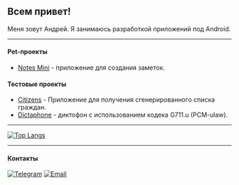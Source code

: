 ## Всем привет!

Меня зовут Андрей. Я занимаюсь разработкой приложений под Android.
***

#### Pet-проекты
* [Notes Mini] - приложение для создания заметок.

[Notes mini]: https://github.com/Loskon/android-notes-mini

#### Тестовые проекты
* [Citizens] - Приложение для получения сгенерированного списка граждан.
* [Dictaphone] - диктофон с использованием кодека G711.u (PCM-ulaw).


[Citizens]: https://github.com/Loskon/android-citizens
[Dictaphone]: https://github.com/Loskon/android-dictaphone

***

[![Top Langs](https://github-readme-stats.vercel.app/api/top-langs/?username=loskon)](https://github.com/Loskon/Loskon)

***

#### Контакты

[![Telegram](https://img.shields.io/badge/Telegram-2CA5E0?style=for-the-badge&logo=telegram&logoColor=white)](https://t.me/loskon)
[![Email](https://img.shields.io/badge/Gmail-D14836?style=for-the-badge&logo=gmail&logoColor=white)](mailto:andreyrochev23@gmail.com)


<!--
- 🔭 I’m currently working on ...
- 🌱 I’m currently learning ...
- 👯 I’m looking to collaborate on ...
- 🤔 I’m looking for help with ...
- 💬 Ask me about ...
- 📫 How to reach me: ...
- 😄 Pronouns: ...
- ⚡ Fun fact: I started programming because I didn't like the standard notes on a smartphone
-->
